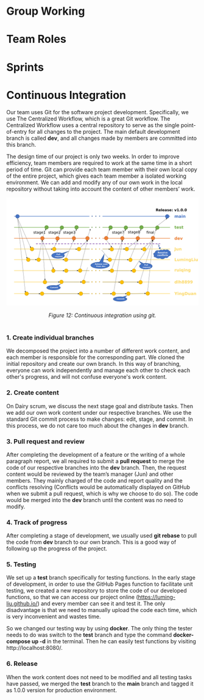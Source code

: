 # Group Working

# Team Roles

# Sprints

# Continuous Integration

Our team uses Git for the software project development. Specifically, we use The Centralized Workflow, which is a great Git workflow. The Centralized Workflow uses a central repository to serve as the single point-of-entry for all changes to the project. The main default development branch is called **dev**, and all changes made by members are committed into this branch.

The design time of our project is only two weeks. In order to improve efficiency, team members are required to work at the same time in a short period of time. Git can provide each team member with their own local copy of the entire project, which gives each team member a isolated working environment. We can add and modify any of our own work in the local repository without taking into account the content of other members’ work.

<p align="center">
  <img src="https://github.com/Yj-nnie/web-softwaretools-plain/blob/YingDuan/images/git.png" width="850"/>
</p>
<div align="center">
  <em>Figure 12: Continuous integration using git.</em>
    <br/><br/>
</div>


### 1. Create individual branches

We decomposed the project into a number of different work content, and each member is responsible for the corresponding part. We cloned the initial repository and create our own branch. In this way of branching, everyone can work independently and manage each other to check each other's progress, and will not confuse everyone's work content.

### 2. Create content

On Dairy scrum, we discuss the next stage goal and distribute tasks. Then we add our own work content under our respective branches. We use the standard Git commit process to make changes: edit, stage, and commit. In this process, we do not care too much about the changes in **dev** branch.

### 3. Pull request and review

After completing the development of a feature or the writing of a whole paragraph report, we all required to submit a **pull request** to merge the code of our respective branches into the **dev** branch. Then, the request content would be reviewed by the team’s manager (Jun) and other members. They mainly charged of the code and report quality and the conflicts resolving (Conflicts would be automatically displayed on GitHub when we submit a pull request, which is why we choose to do so). The code would be merged into the **dev** branch until the content was no need to modify.

### 4. Track of progress

After completing a stage of development, we usually used **git rebase** to pull the code from **dev** branch to our own branch. This is a good way of following up the progress of the project.

### 5. Testing

We set up a **test** branch specifically for testing functions. In the early stage of development, in order to use the GitHub Pages function to facilitate unit testing, we created a new repository to store the code of our developed functions, so that we can access our project online (https://luming-liu.github.io/) and every member can see it and test it. The only disadvantage is that we need to manually upload the code each time, which is very inconvenient and wastes time.

So we changed our testing way by using **docker**. The only thing the tester needs to do was switch to the **test** branch and type the command **docker-compose up -d** in the terminal. Then he can easily test functions by visiting http://localhost:8080/.

### 6. Release

When the work content does not need to be modified and all testing tasks have passed, we merged the **test** branch to the **main** branch and tagged it as 1.0.0 version for production environment.
